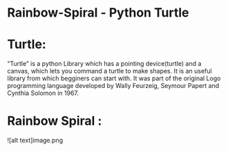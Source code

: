 # Rainbow-Spiral - Python Turtle

# Turtle:
  “Turtle” is a python Library which has a pointing device(turtle) and a canvas, which lets you command a turtle to make shapes.
  It is an useful library from which begginers can start with.
  It was part of the original Logo programming language developed by Wally Feurzeig, Seymour Papert and Cynthia Solomon in 1967.
  
# Rainbow Spiral :
  ![alt text]image.png
